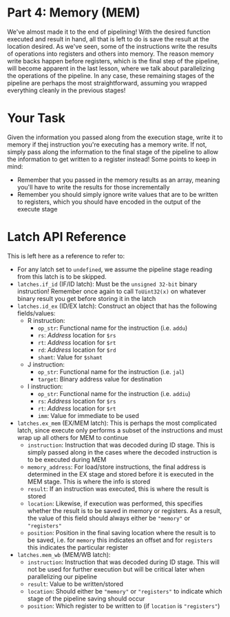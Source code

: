 # Part 4: Memory (MEM)
We've almost made it to the end of pipelining! With the desired function executed and result
in hand, all that is left to do is save the result at the location desired. As we've seen,
some of the instructions write the results of operations into registers and others into
memory. The reason memory write backs happen before registers, which is the final step of the
pipeline, will become apparent in the last lesson, where we talk about parallelizing the
operations of the pipeline. In any case, these remaining stages of the pipeline are perhaps
the most straightforward, assuming you wrapped everything cleanly in the previous stages!

# Your Task
Given the information you passed along from the execution stage, 
write it to memory if thej instruction you're executing has a memory write. If not,
simply pass along the information to the final stage of the pipeline to allow the
information to get written to a register instead! Some points to keep in mind:

- Remember that you passed in the memory results as an array, meaning you'll have to
write the results for those incrementally
- Remember you should simply ignore write values that are to be written to registers,
which you should have encoded in the output of the execute stage

# Latch API Reference
This is left here as a reference to refer to:

- For any latch set to `undefined`, we assume the pipeline stage reading from this latch is to be skipped. 
- `latches.if_id` (IF/ID latch): Must be the `unsigned 32-bit` binary instruction! Remember once
  again to call `ToUint32(x)` on whatever binary result you get before storing it in the latch
- `latches.id_ex` (ID/EX latch): Construct an object that has the following fields/values:
  - R instruction: 
    - `op_str`: Functional name for the instruction (i.e. `addu`)
    - `rs`: *Address* location for `$rs`
    - `rt`: *Address* location for `$rt`
    - `rd`: *Address* location for `$rd`
    - `shamt`: Value for `$shamt`
  - J instruction: 
    - `op_str`: Functional name for the instruction (i.e. `jal`)
    - `target`: Binary address value for destination
  - I instruction: 
    - `op_str`: Functional name for the instruction (i.e. `addiu`)
    - `rs`: *Address* location for `$rs`
    - `rt`: *Address* location for `$rt`
    - `imm`: Value for immediate to be used
- `latches.ex_mem` (EX/MEM latch): This is perhaps the most complicated latch, since execute
  only performs a subset of the instructions and must wrap up all others for MEM to continue
  - `instruction`: Instruction that was decoded during ID stage. This is simply passed along
  in the cases where the decoded instruction is to be executed during MEM
  - `memory_address`: For load/store instructions, the final address is determined in the EX
  stage and stored before it is executed in the MEM stage. This is where the info is stored
  - `result`: If an instruction was executed, this is where the result is stored
  - `location`: Likewise, if execution was performed, this specifies whether the result is
  to be saved in memory or registers. As a result, the value of this field should always either
  be `"memory"` or `"registers"`
  - `position`: Position in the final saving location where the result is to be saved, i.e. for
  `memory` this indicates an offset and for `registers` this indicates the particular register 
- `latches.mem_wb` (MEM/WB latch): 
  - `instruction`: Instruction that was decoded during ID stage. This will not be used for
  further execution but will be critical later when parallelizing our pipeline
  - `result`: Value to be written/stored
  - `location`: Should either be `"memory"` or `"registers"` to indicate which stage of the
  pipeline saving should occur
  - `position`: Which register to be written to (if `location` is `"registers"`)
